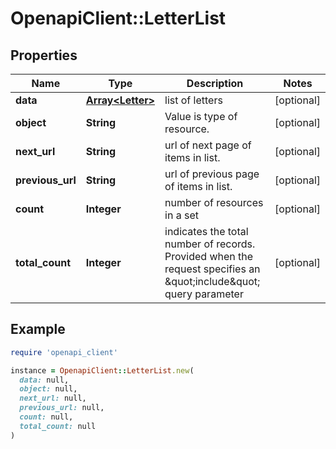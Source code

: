 # OpenapiClient::LetterList

## Properties

| Name | Type | Description | Notes |
| ---- | ---- | ----------- | ----- |
| **data** | [**Array&lt;Letter&gt;**](Letter.md) | list of letters | [optional] |
| **object** | **String** | Value is type of resource. | [optional] |
| **next_url** | **String** | url of next page of items in list. | [optional] |
| **previous_url** | **String** | url of previous page of items in list. | [optional] |
| **count** | **Integer** | number of resources in a set | [optional] |
| **total_count** | **Integer** | indicates the total number of records. Provided when the request specifies an \&quot;include\&quot; query parameter | [optional] |

## Example

```ruby
require 'openapi_client'

instance = OpenapiClient::LetterList.new(
  data: null,
  object: null,
  next_url: null,
  previous_url: null,
  count: null,
  total_count: null
)
```

